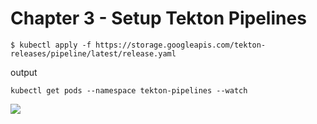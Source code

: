 Chapter 3 - Setup Tekton Pipelines
==================================

```
$ kubectl apply -f https://storage.googleapis.com/tekton-releases/pipeline/latest/release.yaml

```
output 
```
kubectl get pods --namespace tekton-pipelines --watch

```
[![](./img/2/2020-07-18_04-04.png)](#)
